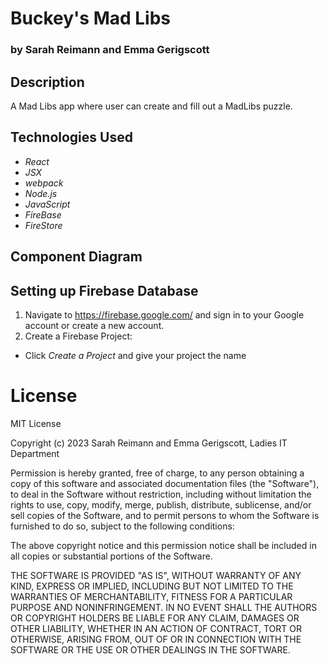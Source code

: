 # Buckey's Mad Libs 

### by Sarah Reimann and Emma Gerigscott

## Description

A Mad Libs app where user can create and fill out a MadLibs puzzle.

## Technologies Used
* _React_
* _JSX_
* _webpack_
* _Node.js_
* _JavaScript_
* _FireBase_
* _FireStore_

## Component Diagram

## Setting up Firebase Database
1. Navigate to https://firebase.google.com/ and sign in to your Google account or create a new account.
2. Create a Firebase Project:
  * Click _Create a Project_ and give your project the name

# License

MIT License

Copyright (c) 2023 Sarah Reimann and Emma Gerigscott, Ladies IT Department

Permission is hereby granted, free of charge, to any person obtaining a copy of this software and associated documentation files (the "Software"), to deal in the Software without restriction, including without limitation the rights to use, copy, modify, merge, publish, distribute, sublicense, and/or sell copies of the Software, and to permit persons to whom the Software is furnished to do so, subject to the following conditions:

The above copyright notice and this permission notice shall be included in all copies or substantial portions of the Software.

THE SOFTWARE IS PROVIDED "AS IS", WITHOUT WARRANTY OF ANY KIND, EXPRESS OR IMPLIED, INCLUDING BUT NOT LIMITED TO THE WARRANTIES OF MERCHANTABILITY, FITNESS FOR A PARTICULAR PURPOSE AND NONINFRINGEMENT. IN NO EVENT SHALL THE AUTHORS OR COPYRIGHT HOLDERS BE LIABLE FOR ANY CLAIM, DAMAGES OR OTHER LIABILITY, WHETHER IN AN ACTION OF CONTRACT, TORT OR OTHERWISE, ARISING FROM, OUT OF OR IN CONNECTION WITH THE SOFTWARE OR THE USE OR OTHER DEALINGS IN THE SOFTWARE.
